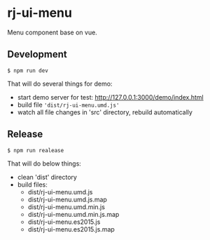 # rj-ui-menu

Menu component base on vue.

## Development

```shell
$ npm run dev
```

That will do several things for demo:
- start demo server for test: <http://127.0.0.1:3000/demo/index.html>
- build file `'dist/rj-ui-menu.umd.js'` 
- watch all file changes in 'src' directory, rebuild automatically

## Release

```shell
$ npm run realease
```

That will do below things:
- clean 'dist' directory
- build files:
  - dist/rj-ui-menu.umd.js
  - dist/rj-ui-menu.umd.js.map
  - dist/rj-ui-menu.umd.min.js
  - dist/rj-ui-menu.umd.min.js.map
  - dist/rj-ui-menu.es2015.js
  - dist/rj-ui-menu.es2015.js.map